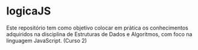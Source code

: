 # logicaJS
Este repositório tem como objetivo colocar em prática os conhecimentos adquiridos na disciplina de Estruturas de Dados e Algoritmos, com foco na linguagem JavaScript. (Curso 2)
